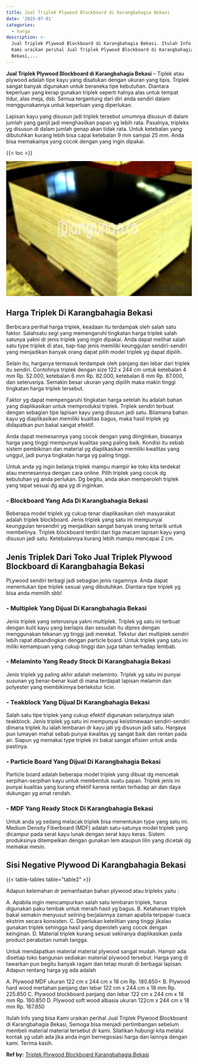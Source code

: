 ```yaml
---
title: Jual Triplek Plywood Blockboard di Karangbahagia Bekasi
date: '2025-07-01'
categories:
  - harga
description: >-
  Jual Triplek Plywood Blockboard di Karangbahagia Bekasi. Itulah Info yang bisa
  Kami uraikan perihal Jual Triplek Plywood Blockboard di Karangbahagia
  Bekasi,...
---
```


**Jual Triplek Plywood Blockboard di Karangbahagia Bekasi** – Tiplek atau plywood adalah tipe kayu yang disatukan dengan ukuran yang tipis. Triplek sangat banyak digunakan untuk beraneka tipe kebutuhan. Diantara keperluan yang kerap gunakan triplek seperti halnya alas untuk tempat tidur, alas meja, dsb. Semua tergantung dari diri anda sendiri dalam menggunakannya untuk keperluan yang diperlukan.

Lapisan kayu yang disusun jadi triplek tersebut umumnya disusun di dalam jumlah yang ganjil jadi menghasilkan papan yg lebih rata. Pasalnya, tripleks yg disusun di dalam jumlah genap akan tidak rata. Untuk ketebalan yang dibutuhkan kurang lebih bisa capai ketebalan 9 mm sampai 25 mm. Anda bisa memakainya yang cocok dengan yang ingin dipakai.

{{< toc >}}

![Jual Triplek Plywood Blockboard di Karangbahagia Bekasi](/images/jual-triplek-murah-14.png)

## Harga Triplek Di Karangbahagia Bekasi

Berbicara perihal harga triplek, keadaan itu terdampak oleh salah satu faktor. Salahsatu segi yang memengaruhi tingkatan harga triplek salah satunya yakni dr jenis triplek yang ingin dipakai. Anda dapat melihat salah satu type triplek di atas, tiap-tiap jenis memiliki keunggulan sendiri-sendiri yang menjadikan banyak orang dapat pilih model triplek yg dapat dipilih.

Selain itu, harganya termasuk terdampak oleh panjang dan lebar dari triplek itu sendiri. Contohnya triplek dengan size 122 x 244 cm untuk ketebalan 4 mm Rp. 52.000, ketebalan 6 mm Rp. 82.000, ketebalan 8 mm Rp. 87.000, dan seterusnya. Semakin besar ukuran yang dipilih maka makin tinggi tingkatan harga triplek tersebut.

Faktor yg dapat mempengaruhi tingkatan harga setelah itu adalah bahan yang diaplikasikan untuk memproduksi triplek. Triplek sendiri terbuat dengan sebagian tipe lapisan kayu yang disusun jadi satu. Bilamana bahan kayu yg diaplikasikan memiliki kualitas bagus, maka hasil triplek yg didapatkan pun bakal sangat efektif.

Anda dapat memesannya yang cocok dengan yang diinginkan, biasanya harga yang tinggi mempunyai kualitas yang paling baik. Kondisi itu sebab sistem pembikinan dan material yg diaplikasikan memiliki kwalitas yang unggul, jadi punya tingkatan harga yg paling tinggi.

Untuk anda yg ingin belanja triplek mampu mampir ke toko kita terdekat atau memesannya dengan cara online. Pilih triplek yang cocok dg kebutuhan yg anda perlukan. Dg begitu, anda akan memperoleh triplek yang tepat sesuai dg apa yg di inginkan.

### \- Blockboard Yang Ada Di Karangbahagia Bekasi

Beberapa model triplek yg cukup tenar diaplikasikan oleh masyarakat adalah triplek blockboard. Jenis triplek yang satu ini mempunyai keunggulan tersendiri yg menjadikan sangat banyak orang tertarik untuk membelinya. Triplek blockboard terdiri dari tiga macam lapisan kayu yang disusun jadi satu. Ketebalannya kurang lebih mampu mencapai 2 cm.

## Jenis Triplek Dari Toko Jual Triplek Plywood Blockboard di Karangbahagia Bekasi

PLywood sendiri terbagi jadi sebagian jenis ragamnya. Anda dapat menentukan tipe triplek sesuai yang dibutuhkan. Diantara tipe triplek yg bisa anda memilih sbb!

### \- Multiplek Yang Dijual Di Karangbahagia Bekasi

Jenis triplek yang seterusnya yakni multiplek. Triplek yg satu ini terbuat dengan kulit kayu yang berlapis dan sesudah itu dipres dengan menggunakan tekanan yg tinggi jadi merekat. Tekstur dari multiplek sendiri lebih rapat dibandingkan dengan particle board. Untuk triplek yang satu ini miliki kemampuan yang cukup tinggi dan juga tahan terhadap lembab.

### \- Melaminto Yang Ready Stock Di Karangbahagia Bekasi

Jenis triplek yg paling akhir adalah melaminto. Triplek yg satu ini punyai susunan yg benar-benar kuat di mana terdapat lapisan melamin dan polyester yang membikinnya bertekstur licin.

### \- Teakblock Yang Dijual Di Karangbahagia Bekasi

Salah satu tipe triplek yang cukup efektif digunakan selanjutnya ialah teakblock. Jenis triplek yg satu ini mempunyai keistimewaan sendiri-sendiri dimana triplek itu ialah lembaran dr kayu jati yg disusun jadi satu. Hargaya pun lumayan mahal sebab punyai kwalitas yg sangat baik dan rentan pada air. Siapun yg memakai type triplek ini bakal sangat efisien untuk anda pastinya.

### \- Particle Board Yang Dijual Di Karangbahagia Bekasi

Particle board adalah beberapa model triplek yang dibuat dg mencetak serpihan-serpihan kayu untuk membentuk suatu papan. Triplek jenis ini punyai kualitas yang kurang efektif karena rentan terhadap air dan daya dukungan yg amat rendah.

### \- MDF Yang Ready Stock Di Karangbahagia Bekasi

Untuk anda yg sedang melacak triplek bisa menentukan type yang satu ini. Medium Density Fiberboard (MDF) adalah satu-satunya model triplek yang dicampur pada serat kayu lunak dengan serat kayu keras. Sistem produksinya ditempelkan dengan gunakan lem ataupun lilin yang dicetak dg memakai mesin.

## Sisi Negative Plywood Di Karangbahagia Bekasi

{{< table-tables table="table2" >}}

Adapun kelemahan dr pemanfaatan bahan plywood atau tripleks yaitu :

A. Apabila ingin mencampurkan salah satu lembaran triplek, harus digunakan paku tembak untuk meraih hasil yg bagus. B. Ketahanan triplek bakal semakin menyusut seiiring berjalannya zaman apabila terpapar cuaca ekstrim secara konsisten. C. Diperlukan ketelitian yang tinggi jikalau gunakan triplek sehingga hasil yang diperoleh yang cocok dengan keinginan. D. Material triplek kurang sesuai sekiranya diaplikasikan pada product perabotan rumah tangga.

Untuk mendapatkan material material plywood sangat mudah. Hampir ada disetiap toko bangunan sediakan material plywood tersebut. Harga yang di tawarkan pun begitu banyak ragam dan tetap murah di berbagai lapisan. Adapun rentang harga yg ada adalah

A. Plywood MDF ukuran 122 cm x 244 cm x 18 cm Rp. 180.850< B. Plywood hard wood mertahan panjang dan lebar 122 cm x 244 cm x 18 mm Rp. 225.850 C. Plywood blockboard panjang dan lebar 122 cm x 244 cm x 18 mm Rp. 160.850 D. Plywood soft wood albasia ukuran 122cm x 244 cm x 18 mm Rp. 167.850

Itulah Info yang bisa Kami uraikan perihal Jual Triplek Plywood Blockboard di Karangbahagia Bekasi, Semoga bisa menjadi pertimbangan sebelum membeli material material tersebut dr kami. Silahkan hubungi kita melalui kontak yg udah ada jika anda ingin bernegosiasi harga dan lainnya dengan kami. Terima kasih.

**Ref by:** [Triplek Plywood Blockboard Karangbahagia Bekasi](https://id.wikipedia.org/wiki/Triplek)

